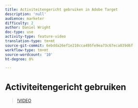 ```yaml
---
title: Activiteitengericht gebruiken in Adobe Target
description: 'null'
audience: marketer
difficulty: 2
author: Daniel Wright
doc-type: use
activity-type: feature-video
translation-type: tm+mt
source-git-commit: 6ebdda26ef1e210cca495fe9ea73c67eca039d6f
workflow-type: tm+mt
source-wordcount: '10'
ht-degree: 0%

---
```


# Activiteitengericht gebruiken

>[!VIDEO](https://video.tv.adobe.com/v/17385/?quality=12)